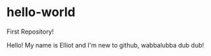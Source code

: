 # hello-world
First Repository!

Hello! My name is Elliot and I'm new to github, wabbalubba dub dub!
